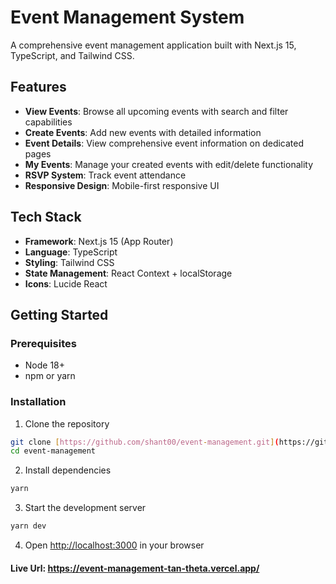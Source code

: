 # Event Management System

A comprehensive event management application built with Next.js 15, TypeScript, and Tailwind CSS.

## Features

- **View Events**: Browse all upcoming events with search and filter capabilities
- **Create Events**: Add new events with detailed information
- **Event Details**: View comprehensive event information on dedicated pages
- **My Events**: Manage your created events with edit/delete functionality
- **RSVP System**: Track event attendance
- **Responsive Design**: Mobile-first responsive UI

## Tech Stack

- **Framework**: Next.js 15 (App Router)
- **Language**: TypeScript
- **Styling**: Tailwind CSS
- **State Management**: React Context + localStorage
- **Icons**: Lucide React

## Getting Started

### Prerequisites

- Node 18+
- npm or yarn

### Installation

1. Clone the repository

```bash
git clone [https://github.com/shant00/event-management.git](https://github.com/shant00/event-management.git)
cd event-management
```

2. Install dependencies

```bash
yarn
```

3. Start the development server

```bash
yarn dev
```

4. Open [http://localhost:3000](http://localhost:3000) in your browser

#### Live Url: https://event-management-tan-theta.vercel.app/
